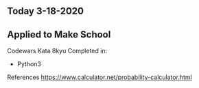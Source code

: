 Today 3-18-2020
---
Applied to Make School 
---
Codewars Kata 8kyu
Completed in:  
* Python3

References
https://www.calculator.net/probability-calculator.html
